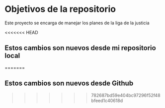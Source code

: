 # Objetivos de la repositorio

Este proyecto se encarga de manejar los planes de la liga de la justicia


<<<<<<< HEAD
## Estos cambios son nuevos desde mi repositorio local
=======
## Estos cambios son nuevos desde Github
>>>>>>> 782687bd59e404bc97296f52f48bfeed1c40618d

